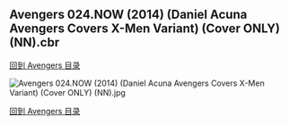 ## Avengers 024.NOW (2014) (Daniel Acuna Avengers Covers X-Men Variant) (Cover ONLY) (NN).cbr


[回到 Avengers 目录](https://github.com/alicewish/markdown/blob/master/series/Avengers.md)


![Avengers 024.NOW (2014) (Daniel Acuna Avengers Covers X-Men Variant) (Cover ONLY) (NN).jpg](https://wx1.sinaimg.cn/large/6a9fdecaly1fr0ram4ditj20zk1jab0g.jpg)

[回到 Avengers 目录](https://github.com/alicewish/markdown/blob/master/series/Avengers.md)

